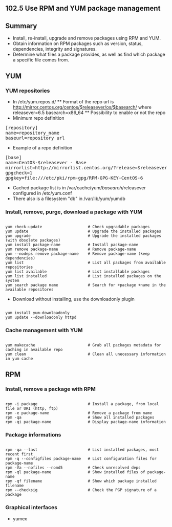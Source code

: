 102.5 Use RPM and YUM package management
----------------------------------------

## Summary

- Install, re-install, upgrade and remove packages using RPM and YUM.
- Obtain information on RPM packages such as version, status, dependencies, integrity and signatures.
- Determine what files a package provides, as well as find which package a specific file comes from.

## YUM

### YUM repositories ###

* In /etc/yum.repos.d/
** Format of the repo url is
 http://mirror.centos.org/centos/$releasever/os/$basearch/
    where releasever=6.5
          basearch=x86_64
** Possibility to enable or not the repo
* Minimum repo definition
<pre>
[repository]
name=repository_name
baseurl=repository_url
</pre>
* Example of a repo definition
<pre>
[base]
name=CentOS-$releasever - Base
mirrorlist=http://mirrorlist.centos.org/?release=$releasever&arch=$basearch&repo=os
gpgcheck=1
gpgkey=file:///etc/pki/rpm-gpg/RPM-GPG-KEY-CentOS-6
</pre>
* Cached package list is in /var/cache/yum/$basearch/$releasever configured in /etc/yum.conf
* There also is a filesystem "db" in /var/lib/yum/yumdb

### Install, remove, purge, download a package with YUM

<pre><code>
yum check-update                    # Check upgradable packages
yum update                          # Upgrade the installed packages
yum upgrade                         # Upgrade the installed packages (with obsolete packages)
yum install package-name            # Install package-name
yum remove package-name             # Remove package-name
yum --nodeps remove package-name    # Remove package-name (keep dependencies)
yum list                            # List all packages from available repositories
yum list available                  # List installable packages
yum list installed                  # List installed packages on the system
yum search package name             # Search for +package +name in the available repositores
</code></pre>

* Download without installing, use the downloadonly plugin
<pre><code>
yum install yum-downloadonly
yum update --downloadonly httpd
</pre></code>

### Cache management with YUM
<pre><code>
yum makecache                       # Grab all packages metadata for caching in available repo
yum clean                           # Clean all unecessary information in yum cache
</pre></code>

## RPM

### Install, remove a package with RPM
<pre><code>
rpm -i package                      # Install a package, from local file or URI (http, ftp)
rpm -e package-name                 # Remove a package from name
rpm -qa                             # Show all installed packages
rpm -qi package-name                # Display package-name information
</code></pre>

### Package informations
<pre><code>
rpm -qa --last                      # List installed packages, most recent first
rpm -q --configfiles package-name   # List configuration files for package-name
rpm -Va --nofiles --nomd5           # Check unresolved deps
rpm -ql package-name                # Show installed files of package-name
rpm -qf filename                    # Show which package installed filename
rpm --checksig                      # Check the PGP signature of a package
</code></pre>

### Graphical interfaces

* yumex


